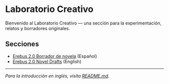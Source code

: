 # Laboratorio Creativo

Bienvenido al Laboratorio Creativo — una sección para la experimentación, relatos y borradores originales.

## Secciones

- [Erebus 2.0 Borrador de novela](./erebus_2.0/ES/) (Español)
- [Erebus 2.0 Novel Drafts](./erebus_2.0/EN/) (English)

---

_Para la introducción en inglés, visita [README.md](./README.md)._

